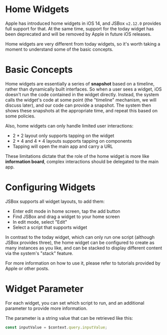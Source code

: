 # Home Widgets

Apple has introduced home widgets in iOS 14, and JSBox `v2.12.0` provides full support for that. At the same time, support for the today widget has been deprecated and will be removed by Apple in future iOS releases.

Home widgets are very different from today widgets, so it's worth taking a moment to understand some of the basic concepts.

# Basic Concepts

Home widgets are essentially a series of **snapshot** based on a timeline, rather than dynamically built interfaces. So when a user sees a widget, iOS doesn't run the code contained in the widget directly. Instead, the system calls the widget's code at some point (the "timeline" mechanism, we will discuss later), and our code can provide a snapshot. The system then shows these snapshots at the appropriate time, and repeat this based on some policies.

Also, home widgets can only handle limited user interactions:

- 2 * 2 layout only supports tapping on the widget
- 2 * 4 and 4 * 4 layouts supports tapping on components
- Tapping will open the main app and carry a URL

These limitations dictate that the role of the home widget is more like **information board**, complex interactions should be delegated to the main app.

# Configuring Widgets

JSBox supports all widget layouts, to add them:

- Enter edit mode in home screen, tap the add button
- Find JSBox and drag a widget to your home screen
- In edit mode, select "Edit"
- Select a script that supports widget

In contrast to the today widget, which can only run one script (although JSBox provides three), the home widget can be configured to create as many instances as you like, and can be stacked to display different content via the system's "stack" feature.

For more information on how to use it, please refer to tutorials provided by Apple or other posts.

# Widget Parameter

For each widget, you can set which script to run, and an additional parameter to provide more information.

The parameter is a string value that can be retrieved like this:

```js
const inputValue = $context.query.inputValue;
```
